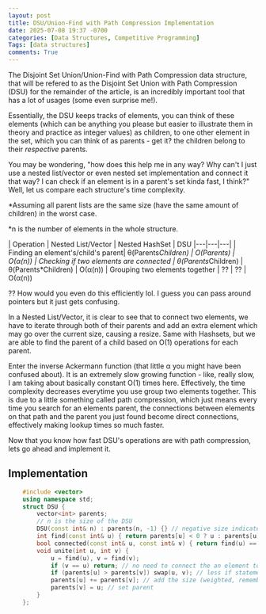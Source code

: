 ```yaml
---
layout: post
title: DSU/Union-Find with Path Compression Implementation
date: 2025-07-08 19:37 -0700
categories: [Data Structures, Competitive Programming]
Tags: [data structures]
comments: True
---
```


The Disjoint Set Union/Union-Find with Path Compression data structure, that will be refered to as the Disjoint Set Union with Path Compression (DSU) for the remainder of the article, is an incredibly important tool that has a lot of usages (some even surprise me!).

Essentially, the DSU keeps tracks of elements, you can think of these elements (which can be anything you please but easier to illustrate them in theory and practice as integer values) as children, to one other element in the set, which you can think of as parents - get it? the children belong to their *respective* parents.


You may be wondering, "how does this help me in any way? Why can't I just use a nested list/vector or even nested set implementation and connect it that way? I can check if an element is in a parent's set kinda fast, I think?" Well, let us compare each structure's time complexity.

*Assuming all parent lists are the same size (have the same amount of children) in the worst case.

*n is the number of elements in the whole structure.

| Operation            | Nested List/Vector | Nested HashSet | DSU
|---|---|---|
| Finding an element's/child's parent| θ(Parents*Children) | O(Parents) | O(α(n))
| Checking if two elements are connected | θ(Parents*Children)  | θ(Parents*Children) | O(α(n))
| Grouping two elements together    | ?? | ?? | O(α(n))

?? How would you even do this efficiently lol. I guess you can pass around pointers but it just
gets confusing.

In a Nested List/Vector, it is clear to see that to connect two elements, we have to iterate through both of their parents and add an extra element which may go over the current size, causing a resize. Same with Hashsets, but we are able to find the parent of a child based on O(1) operations for each parent.

Enter the inverse Ackermann function (that little α you might have been confused about). It is an extremely slow growing function - like, really slow, I am taking about basically constant O(1) times here. Effectively, the time complexity decreases everytime you use group two elements together. This is due to a little something called path compression, which just means every time you search for an elements parent, the connections between elements on that path and the parent you just found become direct connections, effectively making lookup times so much faster.

Now that you know how fast DSU's operations are with path compression, lets go ahead and implement it.

## Implementation

```c++
    #include <vector>
    using namespace std;
    struct DSU {
        vector<int> parents;
        // n is the size of the DSU
        DSU(const int& n) : parents(n, -1) {} // negative size indicated a parent, postive values indicate the child's parent
        int find(const int& u) { return parents[u] < 0 ? u : parents[u] = find(parents[u]); } // path compression
        bool connected(const int& u, const int& v) { return find(u) == find(v); }
        void unite(int u, int v) {
            u = find(u), v = find(v);
            if (v == u) return; // no need to connect the an element to itself
            if (parents[u] > parents[v]) swap(u, v); // less if statements
            parents[u] += parents[v]; // add the size (weighted, remember!)
            parents[v] = u; // set parent
        }
    };

```